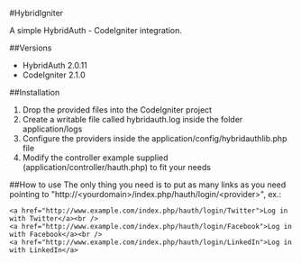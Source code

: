 #HybridIgniter

A simple HybridAuth - CodeIgniter integration.

##Versions
- HybridAuth 2.0.11
- CodeIgniter 2.1.0

##Installation
1. Drop the provided files into the CodeIgniter project
2. Create a writable file called hybridauth.log inside the folder application/logs
3. Configure the providers inside the application/config/hybridauthlib.php file
4. Modify the controller example supplied (application/controller/hauth.php) to fit your needs

##How to use
The only thing you need is to put as many links as you need pointing to "http://&lt;yourdomain>/index.php/hauth/login/&lt;provider>", ex.:

	<a href="http://www.example.com/index.php/hauth/login/Twitter">Log in with Twitter</a><br />
	<a href="http://www.example.com/index.php/hauth/login/Facebook">Log in with Facebook</a><br />
	<a href="http://www.example.com/index.php/hauth/login/LinkedIn">Log in with LinkedIn</a>
